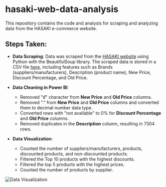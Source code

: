 # hasaki-web-data-analysis
This repository contains the code and analysis for scraping and analyzing data from the HASAKI e-commerce website.

## Steps Taken:

- **Data Scraping**: Data was scraped from the [HASAKI website](https://hasaki.vn/danh-muc/suc-khoe-lam-dep-c3.html) using Python with the BeautifulSoup library. The scraped data is stored in a CSV file [here](https://github.com/Akina1709/hasaki-web-data-analysis/blob/main/Data_hasaki_web/dataset_hasaki.csv), including features such as Brands (suppliers/manufacturers), Description (product name), New Price, Discount Percentage, and Old Price.

- **Data Cleaning in Power BI**:
  + Removed "đ" character from **New Price** and **Old Price** columns.
  + Removed "." from **New Price** and **Old Price** columns and converted them to decimal number data type.
  + Converted rows with "not available" to 0% for **Discount Percentage** and **Old Price** columns.
  + Removed duplicates in the **Description** column, resulting in 7304 rows.

- **Data Visualization**:
  + Counted the number of suppliers/manufacturers, products, discounted products, and non-discounted products.
  + Filtered the Top 10 products with the highest discounts.
  + Filtered the top 5 products with the highest prices.
  + Counted the number of products by supplier.

![Data Visualization](https://drive.google.com/file/d/1Gn8k-B9MHzStzwYp1oynFiiNiRoOShGL/view?usp=drive_link)

